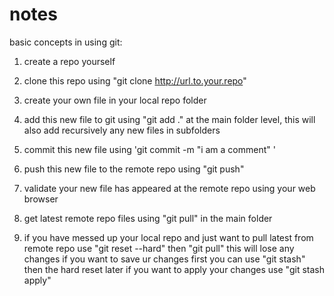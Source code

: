 # notes

basic concepts in using git:
1. create a repo yourself 
2. clone this repo using "git clone http://url.to.your.repo"
3. create your own file in your local repo folder 
4. add this new file to git using "git add ." at the main folder level, this will also add recursively any new files in subfolders
5. commit this new file using 'git commit -m "i am a comment" '
6. push this new file to the remote repo using "git push"
7. validate your new file has appeared at the remote repo using your web browser

8. get latest remote repo files using "git pull" in the main folder
9. if you have messed up your local repo 
     and just want to pull latest from remote repo use 
        "git reset --hard" then "git pull"
        this will lose any changes
        if you want to save ur changes first you can use 
        "git stash" then the hard reset
        later if you want to apply your changes use 
        "git stash apply"
